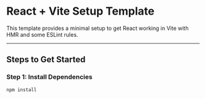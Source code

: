 # React + Vite Setup Template

This template provides a minimal setup to get React working in Vite with HMR and some ESLint rules.

---

## Steps to Get Started

### Step 1: Install Dependencies
```bash
npm install

